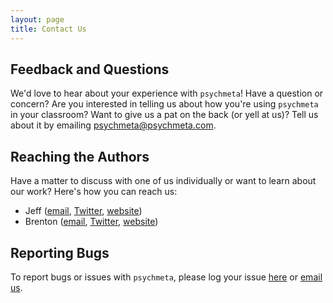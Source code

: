 ```yaml
---
layout: page
title: Contact Us
---
```


## Feedback and Questions
We'd love to hear about your experience with `psychmeta`! Have a question or concern? Are you interested in telling us about how you're using `psychmeta` in your classroom? Want to give us a pat on the back (or yell at us)? Tell us about it by emailing [psychmeta@psychmeta.com](mailto:psychmeta@psychmeta.com). 

## Reaching the Authors
Have a matter to discuss with one of us individually or want to learn about our work? Here's how you can reach us:
 - Jeff ([email](mailto:jeff@psychmeta.com), [Twitter](http://twitter.com/jeffreydahlke), [website](http://jeffreydahlke.com))
 - Brenton ([email](mailto:brenton@psychmeta.com), [Twitter](http://twitter.com/bmwiernik), [website](https://wiernik.org))

## Reporting Bugs
To report bugs or issues with `psychmeta`, please log your issue [here](https://github.com/jadahlke/psychmeta/issues) or [email us](mailto:issues@psychmeta.com). 
